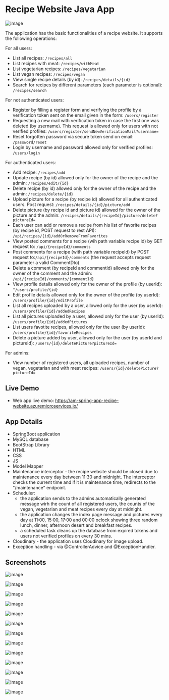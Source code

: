 # Recipe Website Java App


![image](https://github.com/98AnnaM/recipe-website-project/assets/147516467/9465916c-ea9b-4905-bafc-905cdac20ab1)


The application has the basic functionalities of a recipe website. It supports the following operations:

For all users:
- List all recipes: `/recipes/all`
- List recipes with meat: `/recipes/withMeat`
- List vegetarian recipes: `/recipes/vegetarian`
- List vegan recipes: `/recipes/vegan`
- View single recipe details (by id): `/recipes/details/{id}`
- Search for recipes by different parameters (each parameter is optional): `/recipes/search`

For not authenticated users:
- Register by filling a register form and verifying the profile by a verification token sent
  on the email given in the form: `/users/register`
- Requesting a new mail with verification token in case the first one was deleted (by username). This
  request is allowed only for users with not verified profiles:
  `/users/register/sendNewVerificationMail?username=`
- Reset forgotten password via secure token send on email: `/password/reset`
- Login by username and password allowed only for verified profiles: `/users/login`

For authenticated users:
- Add recipe: `/recipes/add`
- Update recipe (by id) allowed only for the owner of the recipe and the admin: `/recipes/edit/{id}`
- Delete recipe (by id) allowed only for the owner of the recipe and the admin: `/recipes/delete/{id}`
- Upload picture for a recipe (by recipe id) allowed for all authenticated users. Post request:
  `/recipes/details/{id}/picture/add`
- Delete picture (by recipe id and picture id) allowed for the owner of the picture and the admin:
  `/recipes/details/{recipeId}/picture/delete?pictureId=`
- Each user can add or remove a recipe from his list of favorite recipes (by recipe id, POST request to rest API):
  `/api/recipes/{id}/addOrRemoveFromFavorites`
- View posted comments for a recipe (wih path variable recipe id) by GET request to:
  `/api/{recipeId}/comments`
- Post comments for a recipe (with path variable recipeId) by POST request to:`/api/{recipeId}/comments`
  (the request accepts request parameter a valid  CommentDto)
- Delete a comment (by recipeId and commentId) allowed only for the owner of the comment and the admin:
  `/api/{recipeId}/comments/{commentId}`
- View profile details allowed only for the owner of the profile (by userId): `"/users/profile/{id}`
- Edit profile details allowed only for the owner of the profile (by userId): `/users/profile/{id}/editProfile`
- List all recipes uploaded by a user, allowed only for the user (by userId): `/users/profile/{id}/addedRecipes`
- List all pictures uploaded by a user, allowed only for the user (by userId): `/users/profile/{id}/addedPictures`
- List users favotite recipes, allowed only for the user (by userId): `/users/profile/{id}/favoriteRecipes`
- Delete a picture added by user, allowed only for the user (by userId and pictureId):
  `/users/{id}/deletePicture?pictureId=`

For admins:
- View number of registered users, all uploaded recipes, number of vegan, vegetarian and with meat recipes:
  `/users/{id}/deletePicture?pictureId=`

## Live Demo
- Web app live demo: https://am-spring-app-recipe-website.azuremicroservices.io/

## App Details

- SpringBoot application
- MySQL database
- BootStrap Library
- HTML
- CSS
- JS
- Model Mapper
- Maintenance interceptor - the recipe website should be closed due to maintenance every day between 11:30 and midnight.
  The interceptor checks the current time and if it is maintenance time, redirects to the "/maintenance" endpoint.
- Scheduler: 
  - the application sends to the admins automatically generated message wirh the count of all registered users,
    the counts of the vegan, vegetarian and meat recipes every day at midnight.
  - the application changes the index page message and pictures every day at 11:00, 15:00, 17:00 and 00:00 oclock
    showing three random lunch, dinner, afternoon desert and breakfast recipes.
  - a scheduled task cleans up the database from expired tokens and users not verified profiles on every 30 mins.
- Cloudinary - the application uses Cloudinary for image upload.
- Exception handling - via @ControllerAdvice and @ExceptionHandler.


## Screenshots

![image](https://github.com/98AnnaM/recipe-website-project/assets/147516467/70bf8ef0-a3a8-4c29-a560-6fc02a2b38ab)

![image](https://github.com/98AnnaM/recipe-website-project/assets/147516467/66aebc3b-e98f-4f59-a6c1-4c46627cf98d)

![image](https://github.com/98AnnaM/recipe-website-project/assets/147516467/ef274e13-9e9d-49c8-8b13-0910af1c81e1)

![image](https://github.com/98AnnaM/recipe-website-project/assets/147516467/687549c1-d3a7-456b-a7ed-807d604825fa)

![image](https://github.com/98AnnaM/recipe-website-project/assets/147516467/bc069830-51bf-44b1-8868-817d21aad5f6)

![image](https://github.com/98AnnaM/recipe-website-project/assets/147516467/b9cbcb5b-3941-4f66-aa1b-57c9c4ff6916)

![image](https://github.com/98AnnaM/recipe-website-project/assets/147516467/2207a017-958f-4fc0-9ada-7c8be2f7b27f)

![image](https://github.com/98AnnaM/recipe-website-project/assets/147516467/fb316bc1-32f7-4b15-8b3f-58c6e706f0cc)

![image](https://github.com/98AnnaM/recipe-website-project/assets/147516467/4bd829a7-af98-49d2-bffd-33d8ea7b2993)

![image](https://github.com/98AnnaM/recipe-website-project/assets/147516467/c8eb4fb7-df9e-486e-b4ea-1ed4f308b4c4)

![image](https://github.com/98AnnaM/recipe-website-project/assets/147516467/c50fc47e-af1d-4035-928a-37d8311a778b)

![image](https://github.com/98AnnaM/recipe-website-project/assets/147516467/2b172031-ee11-4a0e-ac81-7beae7b78819)

![image](https://github.com/98AnnaM/recipe-website-project/assets/147516467/957a846e-0cd7-4cc9-86bd-f041c8494e92)
